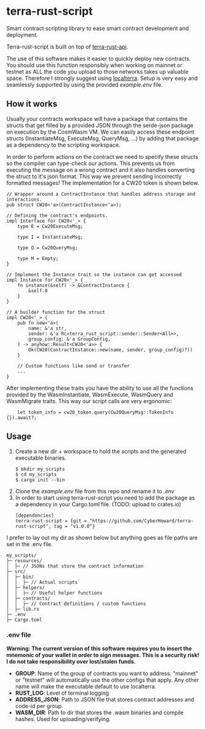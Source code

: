 # terra-rust-script

Smart contract scripting library to ease smart contract development and deployment.

Terra-rust-script is built on top of [terra-rust-api](https://github.com/PFC-Validator/terra-rust).

The use of this software makes it easier to quickly deploy new contracts. You should use this function responsibly when working on mainnet or testnet as ALL the code you upload to those networks takes up valuable space. Therefore I strongly suggest using [localterra](https://github.com/terra-money/LocalTerra). Setup is very easy and seamlessly supported by using the provided *example.env* file.
## How it works

Usually your contracts workspace will have a package that contains the structs that get filled by a provided JSON through the serde-json package on execution by the CosmWasm VM. 
We can easily access these endpoint structs (InstantiateMsg, ExecuteMsg, QueryMsg, ...) by adding that package as a dependency to the scripting workspace. 

In order to perform actions on the contract we need to specify these structs so the compiler can type-check our actions. This prevents us from executing the message on a wrong contract and it also handles converting the struct to it's json format. This way we prevent sending incorrectly formatted messages! The implementation for a CW20 token is shown below.

```
// Wrapper around a ContractInstance that handles address storage and interactions.
pub struct CW20<'a>(ContractInstance<'a>);

// Defining the contract's endpoints.
impl Interface for CW20<'_> {
    type E = Cw20ExecuteMsg;

    type I = InstantiateMsg;

    type Q = Cw20QueryMsg;

    type M = Empty;
}

// Implement the Instance trait so the instance can get accessed
impl Instance for CW20<'_> {
    fn instance(&self) -> &ContractInstance {
        &self.0
    }
}

// A builder function for the struct
impl CW20<'_> {
    pub fn new<'a>(
        name: &'a str,
        sender: &'a Rc<terra_rust_script::sender::Sender<All>>,
        group_config: &'a GroupConfig,
    ) -> anyhow::Result<CW20<'a>> {
        Ok(CW20(ContractInstance::new(name, sender, group_config)?))
    }

    // Custom functions like send or transfer
    ...
}
```
After implementing these traits you have the ability to use all the functions provided by the WasmInstantiate, WasmExecute, WasmQuery and WasmMigrate traits. This way our script calls are very ergonomic: 

```
    let token_info = cw20_token.query(Cw20QueryMsg::TokenInfo {}).await?;
```


## Usage

1. Create a new dir + workspace to hold the scripts and the generated executable binaries.
   ```
   $ mkdir my_scripts
   $ cd my_scripts
   $ cargo init --bin
   ```
2. Clone the *example.env* file from this repo and rename it to *.env*
3. In order to start using terra-rust-script you need to add the package as a dependency in your Cargo.toml file. (TODO: upload to crates.io)
    ```
    [dependencies]
    terra-rust-script = {git = "https://github.com/CyberHoward/terra-rust-script", tag = "v1.0.0"}
    ```

I prefer to lay out my dir as shown below but anything goes as file paths are set in the .env file.

```
my_scripts/
├─ resources/
│  ├─ // JSONs that store the contract information
├─ src/
│  ├─ bin/
│  │  ├─ // Actual scripts
│  ├─ helpers/
│  │  ├─ // Useful helper functions
│  ├─ contracts/
│  │  ├─ // Contract definitions / custom functions
│  ├─ lib.rs
├─ .env
├─ Cargo.toml
```

### .env file
**Warning: The current version of this software requires you to insert the mnemonic of your wallet in order to sign messages. This is a security risk! I do not take responsibility over lost/stolen funds.**

- **GROUP**: Name of the group of contracts you want to address. "mainnet" or "testnet" will automatically use the other configs that apply. Any other name will make the executable default to use localterra. 
- **RUST_LOG**: Level of terminal logging
- **ADDRESS_JSON**: Path to JSON file that stores contract addresses and code-id per group. 
- **WASM_DIR**: Path to dir that stores the .wasm binaries and compile hashes. Used for uploading/verifying.